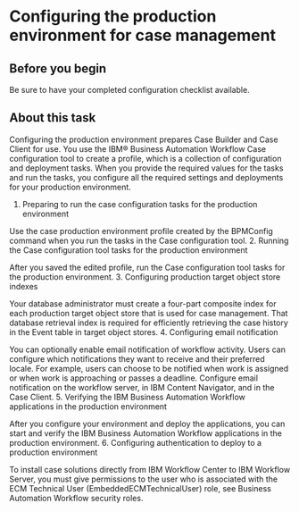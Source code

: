 # Configuring the production environment for case management

## Before you begin

Be sure to have your completed configuration checklist available.

## About this task

Configuring the production environment prepares Case Builder and Case Client for use. You use the IBM® Business Automation
Workflow
Case configuration tool to create a
profile, which is a collection of configuration and deployment tasks. When you provide the required
values for the tasks and run the tasks, you configure all the required settings and deployments for
your production environment.

1. Preparing to run the case configuration tasks for the production environment

Use the case production environment profile created by the BPMConfig command when you run the tasks in the Case configuration tool.
2. Running the Case configuration tool tasks for the production environment

After you saved the edited profile, run the Case configuration tool tasks for the production environment.
3. Configuring production target object store indexes

Your database administrator must create a four-part composite index for each production target object store that is used for case management. That database retrieval index is required for efficiently retrieving the case history in the Event table in target object stores.
4. Configuring email notification

You can optionally enable email notification of workflow activity. Users can configure which notifications they want to receive and their preferred locale. For example, users can choose to be notified when work is assigned or when work is approaching or passes a deadline. Configure email notification on the workflow server, in IBM Content Navigator, and in the Case Client.
5. Verifying the IBM Business Automation Workflow applications in the production environment

After you configure your environment and deploy the applications, you can start and verify the IBM Business Automation Workflow applications in the production environment.
6. Configuring authentication to deploy to a production environment

To install case solutions directly from IBM Workflow Center to IBM Workflow Server, you must give permissions to the user who is associated with the ECM Technical User (EmbeddedECMTechnicalUser) role, see Business Automation Workflow security roles.